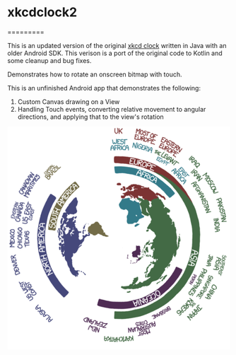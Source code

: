 # xkcdclock2
=========

This is an updated version of the original [xkcd clock](https://github.com/jselbie/xkcdclock) written in Java with an older Android SDK.  This verison is a port of the original code to Kotlin and some cleanup and bug fixes.

Demonstrates how to rotate an onscreen bitmap with touch.

This is an unfinished Android app that demonstrates the following:

1. Custom Canvas drawing on a View
2. Handling Touch events, converting relative movement to angular directions, and applying that to the view's rotation

![alt text](/app/src/main/res/drawable/inner.png "XKCD Clock")

